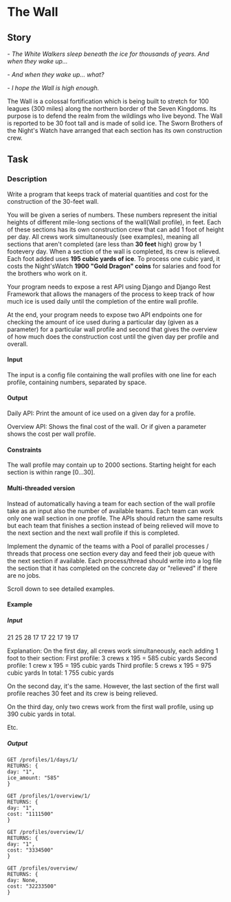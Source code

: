 # The Wall

## Story

_\- The White Walkers sleep beneath the ice for thousands of years. And when they wake up..._

_\- And when they wake up... what?_

_\- I hope the Wall is high enough._

The Wall is a colossal fortification which is being built to stretch for 100 leagues (300 miles) along the northern border of the Seven Kingdoms. Its purpose is to defend the realm from the wildlings who live beyond. The Wall is reported to be 30 foot tall and is made of solid ice. The Sworn Brothers of the Night's Watch have arranged that each section has its own construction crew.

## Task

### Description

Write a program that keeps track of material quantities and cost for the construction of the 30-feet wall.

You will be given a series of numbers. These numbers represent the initial heights of different mile-long sections of the wall(Wall profile), in feet. Each of these sections has its own construction crew that can add 1 foot of height per day. All crews work simultaneously (see examples), meaning all sections that aren't completed (are less than **30 feet** high) grow by 1 footevery day. When a section of the wall is completed, its crew is relieved. Each foot added uses **195 cubic yards of ice**. To process one cubic yard, it costs the Night'sWatch **1900 "Gold Dragon" coins** for salaries and food for the brothers who work on it.

Your program needs to expose a rest API using Django and Django Rest Framework that allows the managers of the process to keep track of how much ice is used daily until the completion of the entire wall profile.

At the end, your program needs to expose two API endpoints one for checking the amount of ice used during a particular day (given as a parameter) for a particular wall profile and second that gives the overview of how much does the construction cost until the given day per profile and overall.

#### Input

The input is a config file containing the wall profiles with one line for each profile, containing numbers, separated by space.

#### Output

Daily API: Print the amount of ice used on a given day for a profile.

Overview API: Shows the final cost of the wall. Or if given a parameter shows the cost per wall profile.

#### Constraints

The wall profile may contain up to 2000 sections.
Starting height for each section is within range [0...30].

#### Multi-threaded version

Instead of automatically having a team for each section of the wall profile take as an input also the number of available teams. Each team can work only one wall section in one profile.
The APIs should return the same results but each team that finishes a section instead of being relieved will move to the next section and the next wall profile if this is completed.

Implement the dynamic of the teams with a Pool of parallel processes / threads that process one section every day and feed their job queue with the next section if available. Each process/thread should write into a log file the section that it has completed on the concrete day or "relieved" if there are no jobs.

Scroll down to see detailed examples.

#### Example

##### Input

21 25 28
17
17 22 17 19 17

Explanation:
On the first day, all crews work simultaneously, each adding 1 foot to
their section:
First profile: 3 crews x 195 = 585 cubic yards
Second profile: 1 crew x 195 = 195 cubic yards
Third profile: 5 crews x 195 = 975 cubic yards
In total: 1 755 cubic yards

On the second day, it's the same. However, the last section of the first wall profile reaches 30 feet and its crew is being relieved.

On the third day, only two crews work from the first wall profile, using up 390 cubic yards in total.

Etc.

##### Output

```
GET /profiles/1/days/1/
RETURNS: {
day: "1",
ice_amount: "585"
}
```

```
GET /profiles/1/overview/1/
RETURNS: {
day: "1",
cost: "1111500"
}
```

```
GET /profiles/overview/1/
RETURNS: {
day: "1",
cost: "3334500"
}
```

```
GET /profiles/overview/
RETURNS: {
day: None,
cost: "32233500"
}
```
